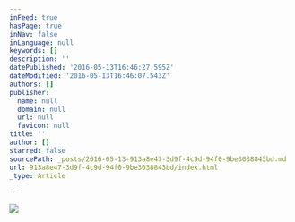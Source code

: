 ```yaml
---
inFeed: true
hasPage: true
inNav: false
inLanguage: null
keywords: []
description: ''
datePublished: '2016-05-13T16:46:27.595Z'
dateModified: '2016-05-13T16:46:07.543Z'
authors: []
publisher:
  name: null
  domain: null
  url: null
  favicon: null
title: ''
author: []
starred: false
sourcePath: _posts/2016-05-13-913a8e47-3d9f-4c9d-94f0-9be3038843bd.md
url: 913a8e47-3d9f-4c9d-94f0-9be3038843bd/index.html
_type: Article

---
```

![](https://the-grid-user-content.s3-us-west-2.amazonaws.com/a7b7ba76-102d-477f-9e6f-9e0bb0f83a56.jpg)